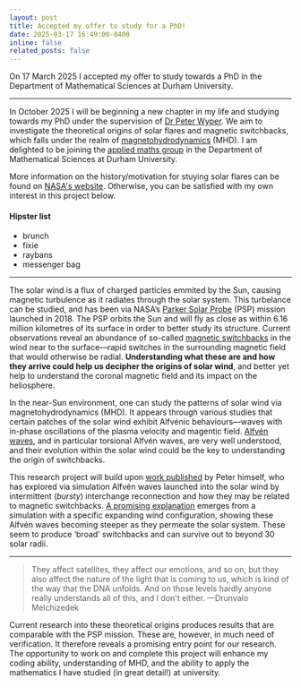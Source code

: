 ```yaml
---
layout: post
title: Accepted my offer to study for a PhD!
date: 2025-03-17 16:49:00-0400
inline: false
related_posts: false
---
```


On 17 March 2025 I accepted my offer to study towards a PhD in the Department of Mathematical Sciences at Durham University.

---

In October 2025 I will be beginning a new chapter in my life and studying towards my PhD under the supervision of <a href='https://www.maths.dur.ac.uk/users/peter.f.wyper/index.html'>Dr Peter Wyper</a>.
We aim to investigate the theoretical origins of solar flares and magnetic switchbacks, which falls under the realm of [magnetohydrodynamics](https://en.wikipedia.org/wiki/Magnetohydrodynamics) (MHD).
I am delighted to be joining the [applied maths group](https://www.durham.ac.uk/departments/academic/mathematical-sciences/research/areas/applied-mathematics/) in the Department of Mathematical Sciences at Durham University.

More information on the history/motivation for stuying solar flares can be found on [NASA's website](https://science.nasa.gov/sun/solar-storms-and-flares/). Otherwise, you can be satisfied with my own interest in this project below.

#### Hipster list

<ul>
    <li>brunch</li>
    <li>fixie</li>
    <li>raybans</li>
    <li>messenger bag</li>
</ul>

---

The solar wind is a flux of charged particles emmited by the Sun, causing magnetic turbulence as it radiates through the solar system. This turbelance can be studied, and has been via NASA’s [Parker Solar Probe](https://science.nasa.gov/mission/parker-solar-probe/) (PSP) mission launched in 2018.
The PSP orbits the Sun and will fly as close as within 6.16 million kilometres of its surface in order to better study its structure. Current observations reveal an abundance of so-called [magnetic switchbacks](https://www.nasa.gov/science-research/heliophysics/switchbacks-science-explaining-parker-solar-probes-magnetic-puzzle/) in the wind near to the surface—rapid switches in the surrounding magnetic field that would otherwise be radial.
<strong>Understanding what these are and how they arrive could help us decipher the origins of solar wind</strong>, and better yet help to understand the coronal magnetic field and its impact on the heliosphere.

In the near-Sun environment, one can study the patterns of solar wind via magnetohydrodynamics (MHD). It appears through various studies that certain patches of the solar wind exhibit Alfvénic behaviours—waves with in-phase oscillations of the plasma velocity and magentic field.
[Alfvén waves](https://en.wikipedia.org/wiki/Alfvén_wave), and in particular torsional Alfvén waves, are very well understood, and their evolution within the solar wind could be the key to understanding the origin of switchbacks.

This research project will build upon [work published](https://www.maths.dur.ac.uk/users/peter.f.wyper/examples.html) by Peter himself, who has explored via simulation Alfvén waves launched into the solar wind by intermittent (<em>bursty</em>) interchange reconnection and how they may be related to magnetic switchbacks.
[A promising explanation](https://iopscience.iop.org/article/10.3847/2041-8213/aca8ae) emerges from a simulation with a specific expanding wind configuration, showing these Alfvén waves becoming steeper as they permeate the solar system. These seem to produce ‘broad’ switchbacks and can survive out to beyond 30 solar radii.

---

> They affect satellites, they affect our emotions, and so on, but they also affect the nature of the light that is coming to us, which is kind of the way that the DNA unfolds. And on those levels hardly anyone really understands all of this, and I don't either. 
> —Drunvalo Melchizedek

Current research into these theoretical origins produces results that are comparable with the PSP mission. These are, however, in much need of verification. It therefore reveals a promising entry point for our research. The opportunity to work on and complete this project will enhance my coding ability, understanding of MHD, and the ability to apply the mathematics I have studied (in great detail!) at university.

